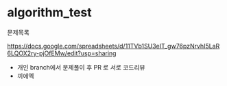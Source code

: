 # algorithm_test

문제목록

https://docs.google.com/spreadsheets/d/11TVb1SU3eIT_gw76pzNrvhI5LaR6LQOX2ry-pjOfEMw/edit?usp=sharing

- 개인 branch에서 문제풀이 후 PR 로 서로 코드리뷰
- 끼에엑
